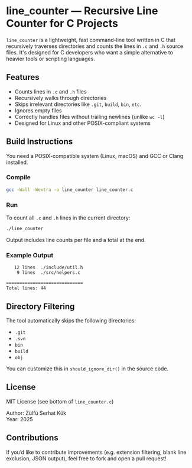 # line_counter — Recursive Line Counter for C Projects

`line_counter` is a lightweight, fast command-line tool written in C that recursively traverses directories and counts the lines in `.c` and `.h` source files. It's designed for C developers who want a simple alternative to heavier tools or scripting languages.

## Features
* Counts lines in `.c` and `.h` files
* Recursively walks through directories
* Skips irrelevant directories like `.git`, `build`, `bin`, `etc`.
* Ignores empty files
* Correctly handles files without trailing newlines (unlike `wc -l`)
* Designed for Linux and other POSIX-compliant systems

## Build Instructions
You need a POSIX-compatible system (Linux, macOS) and GCC or Clang installed.

### Compile
```bash
gcc -Wall -Wextra -o line_counter line_counter.c
```

### Run
To count all `.c` and `.h` lines in the current directory:

```bash
./line_counter
```

Output includes line counts per file and a total at the end.

### Example Output
```   23 lines  ./src/main.c
   12 lines  ./include/util.h
    9 lines  ./src/helpers.c

=============================
Total lines: 44 
```

## Directory Filtering
The tool automatically skips the following directories:
* `.git`
* `.svn`
* `bin`
* `build`
* `obj`  

You can customize this in `should_ignore_dir()` in the source code.

## License
MIT License (see bottom of `line_counter.c`)

Author: Zülfü Serhat Kük  
Year: 2025

## Contributions
If you’d like to contribute improvements (e.g. extension filtering, blank line exclusion, JSON output), feel free to fork and open a pull request!
